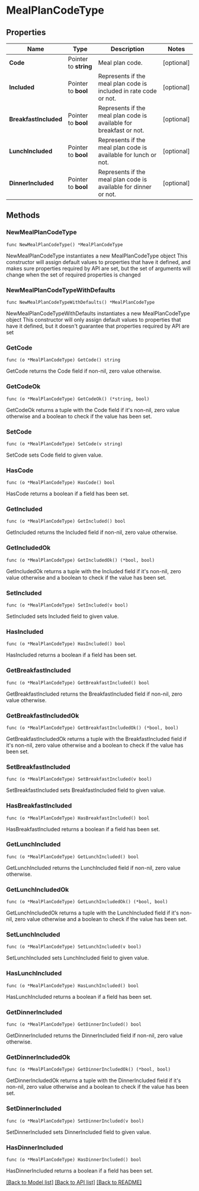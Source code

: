 # MealPlanCodeType

## Properties

Name | Type | Description | Notes
------------ | ------------- | ------------- | -------------
**Code** | Pointer to **string** | Meal plan code. | [optional] 
**Included** | Pointer to **bool** | Represents if the meal plan code is included in rate code or not. | [optional] 
**BreakfastIncluded** | Pointer to **bool** | Represents if the meal plan code is available for breakfast or not. | [optional] 
**LunchIncluded** | Pointer to **bool** | Represents if the meal plan code is available for lunch or not. | [optional] 
**DinnerIncluded** | Pointer to **bool** | Represents if the meal plan code is available for dinner or not. | [optional] 

## Methods

### NewMealPlanCodeType

`func NewMealPlanCodeType() *MealPlanCodeType`

NewMealPlanCodeType instantiates a new MealPlanCodeType object
This constructor will assign default values to properties that have it defined,
and makes sure properties required by API are set, but the set of arguments
will change when the set of required properties is changed

### NewMealPlanCodeTypeWithDefaults

`func NewMealPlanCodeTypeWithDefaults() *MealPlanCodeType`

NewMealPlanCodeTypeWithDefaults instantiates a new MealPlanCodeType object
This constructor will only assign default values to properties that have it defined,
but it doesn't guarantee that properties required by API are set

### GetCode

`func (o *MealPlanCodeType) GetCode() string`

GetCode returns the Code field if non-nil, zero value otherwise.

### GetCodeOk

`func (o *MealPlanCodeType) GetCodeOk() (*string, bool)`

GetCodeOk returns a tuple with the Code field if it's non-nil, zero value otherwise
and a boolean to check if the value has been set.

### SetCode

`func (o *MealPlanCodeType) SetCode(v string)`

SetCode sets Code field to given value.

### HasCode

`func (o *MealPlanCodeType) HasCode() bool`

HasCode returns a boolean if a field has been set.

### GetIncluded

`func (o *MealPlanCodeType) GetIncluded() bool`

GetIncluded returns the Included field if non-nil, zero value otherwise.

### GetIncludedOk

`func (o *MealPlanCodeType) GetIncludedOk() (*bool, bool)`

GetIncludedOk returns a tuple with the Included field if it's non-nil, zero value otherwise
and a boolean to check if the value has been set.

### SetIncluded

`func (o *MealPlanCodeType) SetIncluded(v bool)`

SetIncluded sets Included field to given value.

### HasIncluded

`func (o *MealPlanCodeType) HasIncluded() bool`

HasIncluded returns a boolean if a field has been set.

### GetBreakfastIncluded

`func (o *MealPlanCodeType) GetBreakfastIncluded() bool`

GetBreakfastIncluded returns the BreakfastIncluded field if non-nil, zero value otherwise.

### GetBreakfastIncludedOk

`func (o *MealPlanCodeType) GetBreakfastIncludedOk() (*bool, bool)`

GetBreakfastIncludedOk returns a tuple with the BreakfastIncluded field if it's non-nil, zero value otherwise
and a boolean to check if the value has been set.

### SetBreakfastIncluded

`func (o *MealPlanCodeType) SetBreakfastIncluded(v bool)`

SetBreakfastIncluded sets BreakfastIncluded field to given value.

### HasBreakfastIncluded

`func (o *MealPlanCodeType) HasBreakfastIncluded() bool`

HasBreakfastIncluded returns a boolean if a field has been set.

### GetLunchIncluded

`func (o *MealPlanCodeType) GetLunchIncluded() bool`

GetLunchIncluded returns the LunchIncluded field if non-nil, zero value otherwise.

### GetLunchIncludedOk

`func (o *MealPlanCodeType) GetLunchIncludedOk() (*bool, bool)`

GetLunchIncludedOk returns a tuple with the LunchIncluded field if it's non-nil, zero value otherwise
and a boolean to check if the value has been set.

### SetLunchIncluded

`func (o *MealPlanCodeType) SetLunchIncluded(v bool)`

SetLunchIncluded sets LunchIncluded field to given value.

### HasLunchIncluded

`func (o *MealPlanCodeType) HasLunchIncluded() bool`

HasLunchIncluded returns a boolean if a field has been set.

### GetDinnerIncluded

`func (o *MealPlanCodeType) GetDinnerIncluded() bool`

GetDinnerIncluded returns the DinnerIncluded field if non-nil, zero value otherwise.

### GetDinnerIncludedOk

`func (o *MealPlanCodeType) GetDinnerIncludedOk() (*bool, bool)`

GetDinnerIncludedOk returns a tuple with the DinnerIncluded field if it's non-nil, zero value otherwise
and a boolean to check if the value has been set.

### SetDinnerIncluded

`func (o *MealPlanCodeType) SetDinnerIncluded(v bool)`

SetDinnerIncluded sets DinnerIncluded field to given value.

### HasDinnerIncluded

`func (o *MealPlanCodeType) HasDinnerIncluded() bool`

HasDinnerIncluded returns a boolean if a field has been set.


[[Back to Model list]](../README.md#documentation-for-models) [[Back to API list]](../README.md#documentation-for-api-endpoints) [[Back to README]](../README.md)


